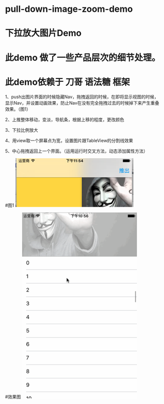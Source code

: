 # pull-down-image-zoom-demo
# 下拉放大图片Demo


# 此demo 做了一些产品层次的细节处理。

# 此demo依赖于 刀哥 语法糖 框架

 1、push出图片界面的时候隐藏Nav，拖拽返回的时候，在即将显示视图的时候，显示Nav，并设置动画效果，防止Nav在没有完全拖拽过去的时候掉下来产生重叠效果。（图1） 
 
 2、上推整体移动，变淡，导航条，根据上移的程度，更改颜色
 
 3、下拉比例放大 
 
 4、用view取一个屏幕点为宽，设置图片跟TableView的分割线效果
 
 5、中心拖拽返回上一个界面。（运用运行时交叉方法，动态添加属性方法）
 


#图1
![image](https://github.com/kaqijiang/pull-down-image-zoom-demo/raw/master/image/demo.png)

#效果图
![image](https://github.com/kaqijiang/pull-down-image-zoom-demo/raw/master/image/demo1.gif)

